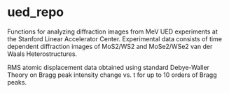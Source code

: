 # ued_repo

Functions for analyzing diffraction images from MeV UED experiments at the Stanford Linear Accelerator Center. 
Experimental data consists of time dependent diffraction images of MoS2/WS2 and MoSe2/WSe2 van der Waals Heterostructures. 


RMS atomic displacement data obtained using standard Debye-Waller Theory on Bragg peak intensity change vs. t for up to 10 orders of Bragg peaks. 
